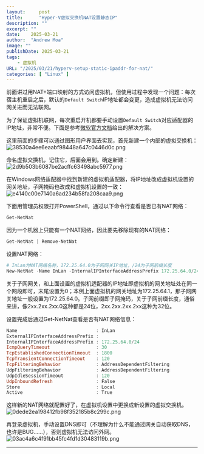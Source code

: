 ```yaml
---
layout:     post
title:      "Hyper-V虚拟交换机NAT设置静态IP"
description: ""
excerpt: ""
date:    2025-03-21
author:  "Andrew Moa"
image: ""
publishDate: 2025-03-21
tags:
    - 虚拟机
URL: "/2025/03/21/hyperv-setup-static-ipaddr-for-nat/"
categories: [ "Linux" ]    
---
```


前面讲过用NAT+端口映射的方式访问虚拟机，但使用过程中发现一个问题：每次宿主机重启之后，默认的`Default Switch`IP地址都会变更，造成虚拟机无法访问网关进而无法联网。

为了保证虚拟机联网，每次重启开机都要手动设置`Default Switch`对应适配器的IP地址，非常不便。下面是参考[微软官方文档](https://learn.microsoft.com/zh-cn/virtualization/hyper-v-on-windows/user-guide/setup-nat-network)给出的解决方案。

这里前面的步骤可以通过图形用户界面去实现，首先新建一个内部的虚拟交换机：
![38530a4ee6eaabf98448a647c0446d0c.png](/resources/38530a4ee6eaabf98448a647c0446d0c.png)

命名虚拟交换机，记住它，后面会用到。确定新建：
![2d9b503b6087be2acffc63498abc5977.png](/resources/2d9b503b6087be2acffc63498abc5977.png)

在Windows网络适配器中找到新建的虚拟机适配器，将IP地址改成虚拟机设置的网关地址，子网掩码也改成和虚拟机设置的一致：
![e4140c00e7140a6ad234b58fa208caa9.png](/resources/e4140c00e7140a6ad234b58fa208caa9.png)

下面用管理员权限打开PowerShell，通过以下命令行查看是否已有NAT网络：
```PowerShell
Get-NetNat
```

因为一个机器上只能有一个NAT网络，因此要先移除现有的NAT网络：
```PowerShell
Get-NetNat | Remove-NetNat
```

设置NAT网络：
```PowerShell
# InLan为NAT网络名称，172.25.64.0为子网网关IP地址，/24为子网前缀长度
New-NetNat -Name InLan -InternalIPInterfaceAddressPrefix 172.25.64.0/24
```
关于子网网关，和上面设置的虚拟机适配器的IP地址即虚拟机的网关地址处在同一个网段即可，末尾设置为0；本例上面虚拟机的网关地址为172.25.64.1，那子网网关地址一般设置为172.25.64.0。子网前缀即子网掩码，关于子网前缀长度，通俗来讲，像2xx.2xx.2xx.0这种都是24位，2xx.2xx.2xx.2xx这种为32位。

设置完成后通过Get-NetNat查看是否有NAT网络信息：
```PowerShell
Name                             : InLan
ExternalIPInterfaceAddressPrefix :
InternalIPInterfaceAddressPrefix : 172.25.64.0/24
IcmpQueryTimeout                 : 30
TcpEstablishedConnectionTimeout  : 1800
TcpTransientConnectionTimeout    : 120
TcpFilteringBehavior             : AddressDependentFiltering
UdpFilteringBehavior             : AddressDependentFiltering
UdpIdleSessionTimeout            : 120
UdpInboundRefresh                : False
Store                            : Local
Active                           : True
```

这样新的NAT网络就配置好了，在虚拟机设置中更换成新设置的虚拟交换机。
![0dede2ea198412fb98f352185b8c299c.png](/resources/0dede2ea198412fb98f352185b8c299c.png)

再登录虚拟机，手动设置DNS即可（不理解为什么不能通过网关自动获取DNS，也许是BUG……），否则虚拟机无法访问外网。
![03ac4a6c4f91bb45fc4fd1d30483119b.png](/resources/03ac4a6c4f91bb45fc4fd1d30483119b.png)

---